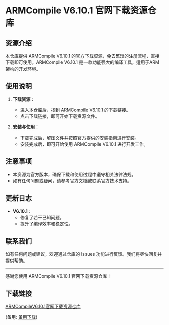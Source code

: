 # ARMCompile V6.10.1 官网下载资源仓库

## 资源介绍

本仓库提供 ARMCompile V6.10.1 的官方下载资源，免去繁琐的注册流程，直接下载即可使用。ARMCompile V6.10.1 是一款功能强大的编译工具，适用于ARM架构的开发环境。

## 使用说明

1. **下载资源**：
   - 进入本仓库后，找到 ARMCompile V6.10.1 的下载链接。
   - 点击下载链接，即可开始下载资源文件。

2. **安装与使用**：
   - 下载完成后，解压文件并按照官方提供的安装指南进行安装。
   - 安装完成后，即可开始使用 ARMCompile V6.10.1 进行开发工作。

## 注意事项

- 本资源为官方版本，确保下载和使用过程中遵守相关法律法规。
- 如有任何问题或疑问，请参考官方文档或联系官方技术支持。

## 更新日志

- **V6.10.1**：
  - 修复了若干已知问题。
  - 提升了编译效率和稳定性。

## 联系我们

如有任何问题或建议，欢迎通过仓库的 Issues 功能进行反馈。我们将尽快回复并提供帮助。

---

感谢您使用 ARMCompile V6.10.1 官网下载资源仓库！

## 下载链接
[ARMCompileV6.10.1官网下载资源仓库](https://pan.quark.cn/s/ed6db214fed6) 

(备用: [备用下载](https://pan.baidu.com/s/1XLN2hM8l-EDmfubOqVRyDA?pwd=1234))
